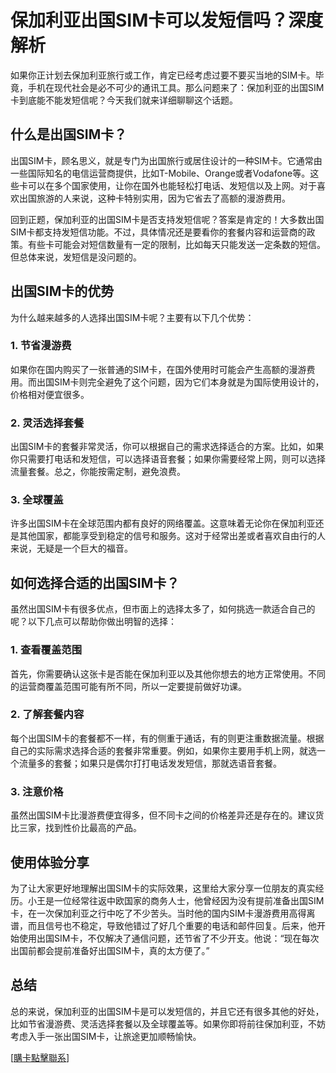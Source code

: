 # 保加利亚出国SIM卡可以发短信吗？深度解析

如果你正计划去保加利亚旅行或工作，肯定已经考虑过要不要买当地的SIM卡。毕竟，手机在现代社会是必不可少的通讯工具。那么问题来了：保加利亚的出国SIM卡到底能不能发短信呢？今天我们就来详细聊聊这个话题。

## 什么是出国SIM卡？

出国SIM卡，顾名思义，就是专门为出国旅行或居住设计的一种SIM卡。它通常由一些国际知名的电信运营商提供，比如T-Mobile、Orange或者Vodafone等。这些卡可以在多个国家使用，让你在国外也能轻松打电话、发短信以及上网。对于喜欢出国旅游的人来说，这种卡特别实用，因为它省去了高额的漫游费用。

回到正题，保加利亚的出国SIM卡是否支持发短信呢？答案是肯定的！大多数出国SIM卡都支持发短信功能。不过，具体情况还是要看你的套餐内容和运营商的政策。有些卡可能会对短信数量有一定的限制，比如每天只能发送一定条数的短信。但总体来说，发短信是没问题的。

## 出国SIM卡的优势

为什么越来越多的人选择出国SIM卡呢？主要有以下几个优势：

### 1. 节省漫游费
如果你在国内购买了一张普通的SIM卡，在国外使用时可能会产生高额的漫游费用。而出国SIM卡则完全避免了这个问题，因为它们本身就是为国际使用设计的，价格相对便宜很多。

### 2. 灵活选择套餐
出国SIM卡的套餐非常灵活，你可以根据自己的需求选择适合的方案。比如，如果你只需要打电话和发短信，可以选择语音套餐；如果你需要经常上网，则可以选择流量套餐。总之，你能按需定制，避免浪费。

### 3. 全球覆盖
许多出国SIM卡在全球范围内都有良好的网络覆盖。这意味着无论你在保加利亚还是其他国家，都能享受到稳定的信号和服务。这对于经常出差或者喜欢自由行的人来说，无疑是一个巨大的福音。

## 如何选择合适的出国SIM卡？

虽然出国SIM卡有很多优点，但市面上的选择太多了，如何挑选一款适合自己的呢？以下几点可以帮助你做出明智的选择：

### 1. 查看覆盖范围
首先，你需要确认这张卡是否能在保加利亚以及其他你想去的地方正常使用。不同的运营商覆盖范围可能有所不同，所以一定要提前做好功课。

### 2. 了解套餐内容
每个出国SIM卡的套餐都不一样，有的侧重于通话，有的则更注重数据流量。根据自己的实际需求选择合适的套餐非常重要。例如，如果你主要用手机上网，就选一个流量多的套餐；如果只是偶尔打打电话发发短信，那就选语音套餐。

### 3. 注意价格
虽然出国SIM卡比漫游费便宜得多，但不同卡之间的价格差异还是存在的。建议货比三家，找到性价比最高的产品。

## 使用体验分享

为了让大家更好地理解出国SIM卡的实际效果，这里给大家分享一位朋友的真实经历。小王是一位经常往返中欧国家的商务人士，他曾经因为没有提前准备出国SIM卡，在一次保加利亚之行中吃了不少苦头。当时他的国内SIM卡漫游费用高得离谱，而且信号也不稳定，导致他错过了好几个重要的电话和邮件回复。后来，他开始使用出国SIM卡，不仅解决了通信问题，还节省了不少开支。他说：“现在每次出国前都会提前准备好出国SIM卡，真的太方便了。”

## 总结

总的来说，保加利亚的出国SIM卡是可以发短信的，并且它还有很多其他的好处，比如节省漫游费、灵活选择套餐以及全球覆盖等。如果你即将前往保加利亚，不妨考虑入手一张出国SIM卡，让旅途更加顺畅愉快。

[[購卡點擊聯系](https://t.me/s/esim1088)]